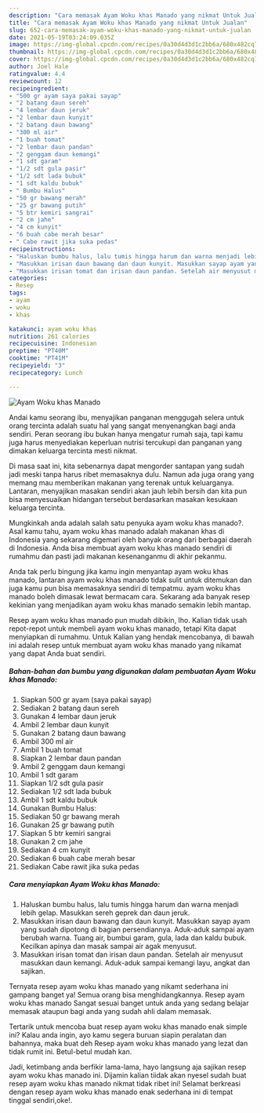 ```yaml
---
description: "Cara memasak Ayam Woku khas Manado yang nikmat Untuk Jualan"
title: "Cara memasak Ayam Woku khas Manado yang nikmat Untuk Jualan"
slug: 652-cara-memasak-ayam-woku-khas-manado-yang-nikmat-untuk-jualan
date: 2021-05-19T03:24:09.035Z
image: https://img-global.cpcdn.com/recipes/0a30d4d3d1c2bb6a/680x482cq70/ayam-woku-khas-manado-foto-resep-utama.jpg
thumbnail: https://img-global.cpcdn.com/recipes/0a30d4d3d1c2bb6a/680x482cq70/ayam-woku-khas-manado-foto-resep-utama.jpg
cover: https://img-global.cpcdn.com/recipes/0a30d4d3d1c2bb6a/680x482cq70/ayam-woku-khas-manado-foto-resep-utama.jpg
author: Joel Hale
ratingvalue: 4.4
reviewcount: 12
recipeingredient:
- "500 gr ayam saya pakai sayap"
- "2 batang daun sereh"
- "4 lembar daun jeruk"
- "2 lembar daun kunyit"
- "2 batang daun bawang"
- "300 ml air"
- "1 buah tomat"
- "2 lembar daun pandan"
- "2 genggam daun kemangi"
- "1 sdt garam"
- "1/2 sdt gula pasir"
- "1/2 sdt lada bubuk"
- "1 sdt kaldu bubuk"
- " Bumbu Halus"
- "50 gr bawang merah"
- "25 gr bawang putih"
- "5 btr kemiri sangrai"
- "2 cm jahe"
- "4 cm kunyit"
- "6 buah cabe merah besar"
- " Cabe rawit jika suka pedas"
recipeinstructions:
- "Haluskan bumbu halus, lalu tumis hingga harum dan warna menjadi lebih gelap. Masukkan sereh geprek dan daun jeruk."
- "Masukkan irisan daun bawang dan daun kunyit. Masukkan sayap ayam yang sudah dipotong di bagian persendiannya. Aduk-aduk sampai ayam berubah warna. Tuang air, bumbui garam, gula, lada dan kaldu bubuk. Kecilkan apinya dan masak sampai air agak menyusut."
- "Masukkan irisan tomat dan irisan daun pandan. Setelah air menyusut masukkan daun kemangi. Aduk-aduk sampai kemangi layu, angkat dan sajikan."
categories:
- Resep
tags:
- ayam
- woku
- khas

katakunci: ayam woku khas 
nutrition: 261 calories
recipecuisine: Indonesian
preptime: "PT40M"
cooktime: "PT41M"
recipeyield: "3"
recipecategory: Lunch

---
```



![Ayam Woku khas Manado](https://img-global.cpcdn.com/recipes/0a30d4d3d1c2bb6a/680x482cq70/ayam-woku-khas-manado-foto-resep-utama.jpg)

Andai kamu seorang ibu, menyajikan panganan menggugah selera untuk orang tercinta adalah suatu hal yang sangat menyenangkan bagi anda sendiri. Peran seorang ibu bukan hanya mengatur rumah saja, tapi kamu juga harus menyediakan keperluan nutrisi tercukupi dan panganan yang dimakan keluarga tercinta mesti nikmat.

Di masa  saat ini, kita sebenarnya dapat mengorder santapan yang sudah jadi meski tanpa harus ribet memasaknya dulu. Namun ada juga orang yang memang mau memberikan makanan yang terenak untuk keluarganya. Lantaran, menyajikan masakan sendiri akan jauh lebih bersih dan kita pun bisa menyesuaikan hidangan tersebut berdasarkan masakan kesukaan keluarga tercinta. 



Mungkinkah anda adalah salah satu penyuka ayam woku khas manado?. Asal kamu tahu, ayam woku khas manado adalah makanan khas di Indonesia yang sekarang digemari oleh banyak orang dari berbagai daerah di Indonesia. Anda bisa membuat ayam woku khas manado sendiri di rumahmu dan pasti jadi makanan kesenanganmu di akhir pekanmu.

Anda tak perlu bingung jika kamu ingin menyantap ayam woku khas manado, lantaran ayam woku khas manado tidak sulit untuk ditemukan dan juga kamu pun bisa memasaknya sendiri di tempatmu. ayam woku khas manado boleh dimasak lewat bermacam cara. Sekarang ada banyak resep kekinian yang menjadikan ayam woku khas manado semakin lebih mantap.

Resep ayam woku khas manado pun mudah dibikin, lho. Kalian tidak usah repot-repot untuk membeli ayam woku khas manado, tetapi Kita dapat menyiapkan di rumahmu. Untuk Kalian yang hendak mencobanya, di bawah ini adalah resep untuk membuat ayam woku khas manado yang nikamat yang dapat Anda buat sendiri.

<!--inarticleads1-->

##### Bahan-bahan dan bumbu yang digunakan dalam pembuatan Ayam Woku khas Manado:

1. Siapkan 500 gr ayam (saya pakai sayap)
1. Sediakan 2 batang daun sereh
1. Gunakan 4 lembar daun jeruk
1. Ambil 2 lembar daun kunyit
1. Gunakan 2 batang daun bawang
1. Ambil 300 ml air
1. Ambil 1 buah tomat
1. Siapkan 2 lembar daun pandan
1. Ambil 2 genggam daun kemangi
1. Ambil 1 sdt garam
1. Siapkan 1/2 sdt gula pasir
1. Sediakan 1/2 sdt lada bubuk
1. Ambil 1 sdt kaldu bubuk
1. Gunakan  Bumbu Halus:
1. Sediakan 50 gr bawang merah
1. Gunakan 25 gr bawang putih
1. Siapkan 5 btr kemiri sangrai
1. Gunakan 2 cm jahe
1. Sediakan 4 cm kunyit
1. Sediakan 6 buah cabe merah besar
1. Sediakan  Cabe rawit jika suka pedas




<!--inarticleads2-->

##### Cara menyiapkan Ayam Woku khas Manado:

1. Haluskan bumbu halus, lalu tumis hingga harum dan warna menjadi lebih gelap. Masukkan sereh geprek dan daun jeruk.
1. Masukkan irisan daun bawang dan daun kunyit. Masukkan sayap ayam yang sudah dipotong di bagian persendiannya. Aduk-aduk sampai ayam berubah warna. Tuang air, bumbui garam, gula, lada dan kaldu bubuk. Kecilkan apinya dan masak sampai air agak menyusut.
1. Masukkan irisan tomat dan irisan daun pandan. Setelah air menyusut masukkan daun kemangi. Aduk-aduk sampai kemangi layu, angkat dan sajikan.




Ternyata resep ayam woku khas manado yang nikamt sederhana ini gampang banget ya! Semua orang bisa menghidangkannya. Resep ayam woku khas manado Sangat sesuai banget untuk anda yang sedang belajar memasak ataupun bagi anda yang sudah ahli dalam memasak.

Tertarik untuk mencoba buat resep ayam woku khas manado enak simple ini? Kalau anda ingin, ayo kamu segera buruan siapin peralatan dan bahannya, maka buat deh Resep ayam woku khas manado yang lezat dan tidak rumit ini. Betul-betul mudah kan. 

Jadi, ketimbang anda berfikir lama-lama, hayo langsung aja sajikan resep ayam woku khas manado ini. Dijamin kalian tiidak akan nyesel sudah buat resep ayam woku khas manado nikmat tidak ribet ini! Selamat berkreasi dengan resep ayam woku khas manado enak sederhana ini di tempat tinggal sendiri,oke!.

